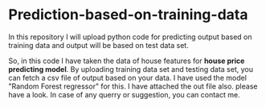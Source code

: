 # Prediction-based-on-training-data
In this repository I will upload python code for predicting output based on training data and output will be based on test data set. 

So, in this code I have taken the data of house features for **house price predicting model**.
By uploading training data set and testing data set, you can fetch a csv file of output based on your data.
I have used the model "Random Forest regressor" for this.
I have attached the out file also.
please have a look. In case of any querry or suggestion, you can contact me.
